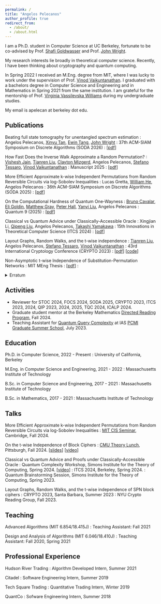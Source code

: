 ```yaml
---
permalink: /
title: "Angelos Pelecanos"
author_profile: true
redirect_from: 
  - /about/
  - /about.html
---
```


I am a Ph.D. student in Computer Science at UC Berkeley, fortunate to be co-advised by Prof. [Shafi Goldwasser](https://math.mit.edu/directory/profile.html?pid=1088) and Prof. [John Wright](https://people.eecs.berkeley.edu/~jswright/).

My research interests lie broadly in theoretical computer science. Recently, I have been thinking about cryptography and quantum computing.

In Spring 2022 I received an M.Eng. degree from MIT, where I was lucky to work under the supervision of Prof. [Vinod Vaikuntanathan](https://people.csail.mit.edu/vinodv/). I graduated with a bachelors degree in Computer Science and Engineering and in Mathematics in Spring 2021 from the same institution. I am grateful for the mentorship of Prof. [Virginia Vassilevska Williams](https://people.csail.mit.edu/virgi) during my undergraduate studies.

My email is apelecan at berkeley dot edu.

## Publications

Beating full state tomography for unentangled spectrum estimation
:   Angelos Pelecanos, [Xinyu Tan](https://norahtan.github.io/), [Ewin Tang](https://ewintang.com/), [John Wright](https://people.eecs.berkeley.edu/~jswright/)
:   37th ACM-SIAM Symposium on Discrete Algorithms (SODA 2026)
:   \[[pdf](https://arxiv.org/abs/2504.02785)\]

How Fast Does the Inverse Walk Approximate a Random Permutation?
:   [Vishesh Jain](https://jainvishesh.github.io/), [Tianren Liu](https://liutianren.com/), [Clayton Mizgerd](https://homepages.math.uic.edu/~cmizge2/), Angelos Pelecanos, [Stefano Tessaro](https://homes.cs.washington.edu/~tessaro/), [Vinod Vaikuntanathan](http://people.csail.mit.edu/vinodv/)
:   Manuscript 2025
:   \[[pdf](https://eprint.iacr.org/2024/1795)\]

More Efficient Approximate k-wise Independent Permutations from Random Reversible Circuits via log-Sobolev Inequalities
:   Lucas Gretta, [William He](https://wrhe.github.io/), Angelos Pelecanos
:   36th ACM-SIAM Symposium on Discrete Algorithms (SODA 2025)
:   \[[pdf](https://arxiv.org/abs/2406.08499)\]

On the Computational Hardness of Quantum One-Wayness
:   [Bruno Cavalar](https://brunopc.github.io/), [Eli Goldin](https://eligoldin.com/), [Matthew Gray](https://www.graytmatter.com/), [Peter Hall](https://simons.berkeley.edu/people/peter-hall), [Yanyi Liu](https://www.cs.cornell.edu/~yanyiliu//), Angelos Pelecanos
:   Quantum 9 (2025)
:   \[[pdf](https://arxiv.org/abs/2312.08363)\]

Classical vs Quantum Advice under Classically-Accessible Oracle
:   Xingjian Li, [Qipeng Liu](https://sites.google.com/view/qipengliu/home), Angelos Pelecanos, [Takashi Yamakawa](https://sites.google.com/view/takashiyamakawa)
:   15th Innovations in Theoretical Computer Science (ITCS 2024)
:   \[[pdf](https://arxiv.org/abs/2303.04298)\]

Layout Graphs, Random Walks, and the t-wise independence
:   [Tianren Liu](https://liutianren.com/), Angelos Pelecanos, [Stefano Tessaro](https://homes.cs.washington.edu/~tessaro/), [Vinod Vaikuntanathan](http://people.csail.mit.edu/vinodv/)
:   43rd International Cryptology Conference (CRYPTO 2023)
:   \[[pdf](https://eprint.iacr.org/2024/083)\] \[[code](https://github.com/apelecan/t-wise-ind-SPN)\]

Non-Asymptotic t-wise Independence of Substitution-Permutation Networks
:   MIT MEng Thesis
:   \[[pdf](files/MEng_Thesis.pdf)\]
:   <details> <summary>Erratum</summary> The main theorem of Section 4 (O(t)-round MiMC is t-wise independent) is not known to be true. </details>

## Activities

* Reviewer for STOC 2024, FOCS 2024, SODA 2025, CRYPTO 2023, ITCS 2023, 2024, QIP 2023, 2024, 2025, TQC 2024, ICALP 2024.
* Graduate student mentor at the Berkeley Mathematics [Directed Reading Program](https://wp.math.berkeley.edu/drp/), Fall 2024.
* Teaching Assistant for [Quantum Query Complexity](https://yassine-hamoudi.github.io/pcmi2023/) at IAS [PCMI Graduate Summer School](https://www.ias.edu/pcmi/pcmi-2023-graduate-summer-school), July 2023.

## Education

Ph.D. in Computer Science, 2022 - Present
:   University of California, Berkeley

M.Eng. in Computer Science and Engineering, 2021 - 2022
:   Massachusetts Institute of Technology

B.Sc. in Computer Science and Engineering, 2017 - 2021
:   Massachusetts Institute of Technology

B.Sc. in Mathematics, 2017 - 2021
:   Massachusetts Institute of Technology

## Talks

More Efficient Approximate k-wise Independent Permutations from Random Reversible Circuits via log-Sobolev Inequalities
:   [MIT CIS Seminar](https://toc.csail.mit.edu/node/1665), Cambridge, Fall 2024.

On the t-wise Independence of Block Ciphers
:   [CMU Theory Lunch](https://www.cs.cmu.edu/~./theorylunch/abstractsHTML/20240828.html), Pittsburgh, Fall 2024. \[[slides](files/cmu-aug-24-block-ciphers.pdf)\] \[[video](https://www.youtube.com/watch?v=FPWPQ6L8Thk)\]

Classical vs Quantum Advice and Proofs under Classically-Accessible Oracle
:   Quantum Complexity Workshop, Simons Institute for the Theory of Computing, Spring 2024. \[[video](https://www.youtube.com/watch?v=U8-y0pF9GEo)\]
:   ITCS 2024, Berkeley, Spring 2024.
:   Quantum Brainstorming Session, Simons Institute for the Theory of Computing, Spring 2023.

Layout Graphs, Random Walks, and the t-wise independence of  SPN block ciphers
:   CRYPTO 2023, Santa Barbara, Summer 2023
:   NYU Crypto Reading Group, Fall 2023.

## Teaching

Advanced Algorithms (MIT 6.854/18.415J)
: Teaching Assistant: Fall 2021

Design and Analysis of Algorithms (MIT 6.046/18.410J)
: Teaching Assistant: Fall 2020, Spring 2021

## Professional Experience

Hudson River Trading
: Algorithm Developed Intern, Summer 2021

Citadel
: Software Engineering Intern, Summer 2019

Tech Square Trading
: Quantitative Trading Intern, Winter 2019

QuantCo
: Sofware Engineering Intern, Summer 2018